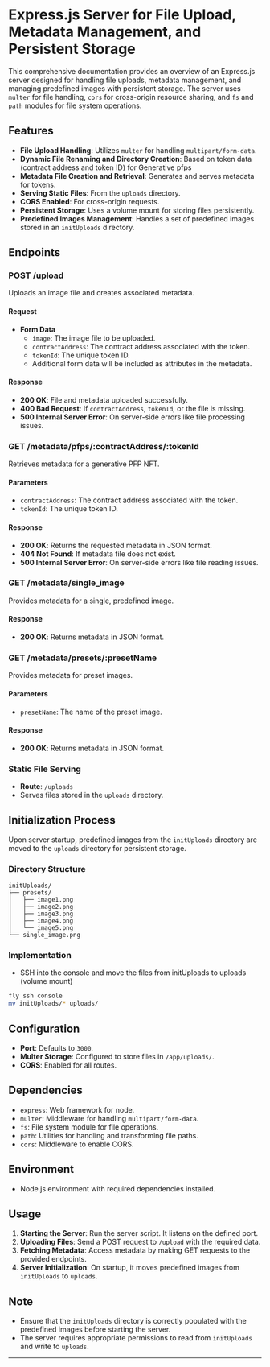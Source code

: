 # Express.js Server for File Upload, Metadata Management, and Persistent Storage

This comprehensive documentation provides an overview of an Express.js server designed for handling file uploads, metadata management, and managing predefined images with persistent storage. The server uses `multer` for file handling, `cors` for cross-origin resource sharing, and `fs` and `path` modules for file system operations.

## Features

- **File Upload Handling**: Utilizes `multer` for handling `multipart/form-data`.
- **Dynamic File Renaming and Directory Creation**: Based on token data (contract address and token ID) for Generative pfps
- **Metadata File Creation and Retrieval**: Generates and serves metadata for tokens.
- **Serving Static Files**: From the `uploads` directory.
- **CORS Enabled**: For cross-origin requests.
- **Persistent Storage**: Uses a volume mount for storing files persistently.
- **Predefined Images Management**: Handles a set of predefined images stored in an `initUploads` directory.

## Endpoints

### POST /upload

Uploads an image file and creates associated metadata.

#### Request

- **Form Data**
  - `image`: The image file to be uploaded.
  - `contractAddress`: The contract address associated with the token.
  - `tokenId`: The unique token ID.
  - Additional form data will be included as attributes in the metadata.

#### Response

- **200 OK**: File and metadata uploaded successfully.
- **400 Bad Request**: If `contractAddress`, `tokenId`, or the file is missing.
- **500 Internal Server Error**: On server-side errors like file processing issues.

### GET /metadata/pfps/:contractAddress/:tokenId

Retrieves metadata for a generative PFP NFT.

#### Parameters

- `contractAddress`: The contract address associated with the token.
- `tokenId`: The unique token ID.

#### Response

- **200 OK**: Returns the requested metadata in JSON format.
- **404 Not Found**: If metadata file does not exist.
- **500 Internal Server Error**: On server-side errors like file reading issues.

### GET /metadata/single_image

Provides metadata for a single, predefined image.

#### Response

- **200 OK**: Returns metadata in JSON format.

### GET /metadata/presets/:presetName

Provides metadata for preset images.

#### Parameters

- `presetName`: The name of the preset image.

#### Response

- **200 OK**: Returns metadata in JSON format.

### Static File Serving

- **Route**: `/uploads`
- Serves files stored in the `uploads` directory.

## Initialization Process

Upon server startup, predefined images from the `initUploads` directory are moved to the `uploads` directory for persistent storage.

### Directory Structure

```
initUploads/
├── presets/
│   ├── image1.png
│   ├── image2.png
│   ├── image3.png
│   ├── image4.png
│   └── image5.png
└── single_image.png
```

### Implementation

- SSH into the console and move the files from initUploads to uploads (volume mount)

```bash
fly ssh console 
mv initUploads/* uploads/
```

## Configuration

- **Port**: Defaults to `3000`.
- **Multer Storage**: Configured to store files in `/app/uploads/`.
- **CORS**: Enabled for all routes.

## Dependencies

- `express`: Web framework for node.
- `multer`: Middleware for handling `multipart/form-data`.
- `fs`: File system module for file operations.
- `path`: Utilities for handling and transforming file paths.
- `cors`: Middleware to enable CORS.

## Environment

- Node.js environment with required dependencies installed.

## Usage

1. **Starting the Server**: Run the server script. It listens on the defined port.
2. **Uploading Files**: Send a POST request to `/upload` with the required data.
3. **Fetching Metadata**: Access metadata by making GET requests to the provided endpoints.
4. **Server Initialization**: On startup, it moves predefined images from `initUploads` to `uploads`.

## Note

- Ensure that the `initUploads` directory is correctly populated with the predefined images before starting the server.
- The server requires appropriate permissions to read from `initUploads` and write to `uploads`.

---
